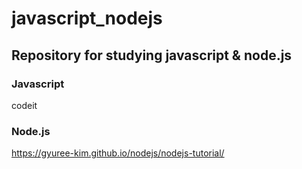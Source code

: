 # javascript_nodejs

## Repository for studying javascript & node.js

### Javascript
codeit

### Node.js
https://gyuree-kim.github.io/nodejs/nodejs-tutorial/
